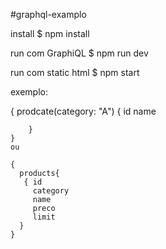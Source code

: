 #graphql-examplo

install
$ npm install

run com  GraphiQL
$ npm run dev

run com static html
$ npm start


exemplo: 

{
        prodcate(category: "A") {
            id
            name
            
        }
    }
    ou 
    
    {
      products{
       { id
         category
         name
         preco
         limit
      }
    }